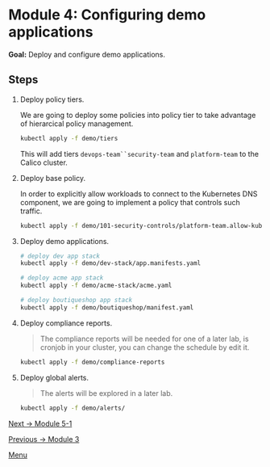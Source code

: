 # Module 4: Configuring demo applications

**Goal:** Deploy and configure demo applications.

## Steps

1. Deploy policy tiers.

    We are going to deploy some policies into policy tier to take advantage of hierarcical policy management.

    ```bash
    kubectl apply -f demo/tiers
    ```

    This will add tiers `devops-team``security-team` and `platform-team` to the Calico cluster.

2. Deploy base policy.

    In order to explicitly allow workloads to connect to the Kubernetes DNS component, we are going to implement a policy that controls such traffic.

    ```bash
    kubectl apply -f demo/101-security-controls/platform-team.allow-kube-dns.yaml
    ```

3. Deploy demo applications.

    ```bash
    # deploy dev app stack
    kubectl apply -f demo/dev-stack/app.manifests.yaml
    
    # deploy acme app stack
    kubectl apply -f demo/acme-stack/acme.yaml

    # deploy boutiqueshop app stack
    kubectl apply -f demo/boutiqueshop/manifest.yaml

    ```

4. Deploy compliance reports.

    >The compliance reports will be needed for one of a later lab, is cronjob in your cluster, you can change the schedule by edit it.

    ```bash
    kubectl apply -f demo/compliance-reports

    ```

5. Deploy global alerts.

    >The alerts will be explored in a later lab.

    ```bash
    kubectl apply -f demo/alerts/
   
    ```

[Next -> Module 5-1](../modules/app-service-control.md)

[Previous -> Module 3](../modules/joining-eks-to-calico-cloud.md)

[Menu](../README.md)



